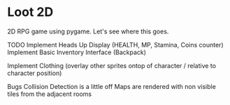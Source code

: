 # Loot 2D
2D RPG game using pygame. Let's see where this goes.

TODO
Implement Heads Up Display (HEALTH, MP, Stamina, Coins counter)
Implement Basic Inventory Interface (Backpack)

Implement Clothing (overlay other sprites ontop of character / relative to character position)


Bugs
Collision Detection is a little off
Maps are rendered with non visible tiles from the adjacent rooms